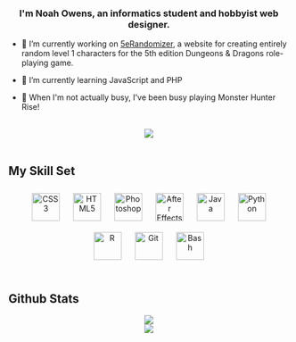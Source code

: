 ### <div align="center">I'm Noah Owens, an informatics student and hobbyist web designer.</div>  

- 🎲 I’m currently working on [5eRandomizer](https://github.com/noah-owens/5eRandomizer), a website for creating entirely random level 1 characters for the 5th edition Dungeons & Dragons role-playing game.  

- 🌱 I’m currently learning JavaScript and PHP

- 👾 When I'm not actually busy, I've been busy playing Monster Hunter Rise!
  
<br/>  

<div align="center"><img src="https://spotify-github-profile.vercel.app/api/view?uid=lvl7cleric&cover_image=true&theme=novatorem&bar_color=53b14f&bar_color_cover=true" /></div>  
<br/>  

## My Skill Set  
<div align="center">  
<img style="margin: 10px" src="https://profilinator.rishav.dev/skills-assets/css3-original-wordmark.svg" alt="CSS3" height="50" />  
<img style="margin: 10px" src="https://profilinator.rishav.dev/skills-assets/html5-original-wordmark.svg" alt="HTML5" height="50" />  
<img style="margin: 10px" src="https://profilinator.rishav.dev/skills-assets/photoshop-plain.svg" alt="Photoshop" height="50" />  
<img style="margin: 10px" src="https://profilinator.rishav.dev/skills-assets/aftereffects.png" alt="After Effects" height="50" />  
<img style="margin: 10px" src="https://profilinator.rishav.dev/skills-assets/java-original-wordmark.svg" alt="Java" height="50" />  
<img style="margin: 10px" src="https://profilinator.rishav.dev/skills-assets/python-original.svg" alt="Python" height="50" />  
<img style="margin: 10px" src="https://profilinator.rishav.dev/skills-assets/r.svg" alt="R" height="50" />  
<img style="margin: 10px" src="https://profilinator.rishav.dev/skills-assets/git-scm-icon.svg" alt="Git" height="50" />  
<img style="margin: 10px" src="https://profilinator.rishav.dev/skills-assets/gnu_bash-icon.svg" alt="Bash" height="50" />  
</div>  

<br/>  

## Github Stats  
<div align='center'>
  <img src="https://github-readme-stats.vercel.app/api?username=noah-owens&show_icons=true&count_private=true&hide_border=true"/>
</div>
<div align='center'>
  <img src="https://github-readme-stats.vercel.app/api/top-langs/?username=noah-owens&layout=compact&langs_count=5)" />
</div>
